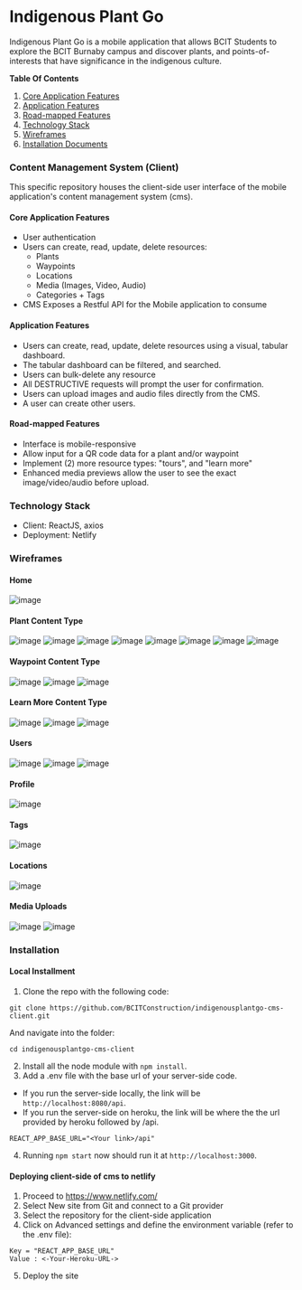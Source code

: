 # Indigenous Plant Go
Indigenous Plant Go is a mobile application that allows BCIT Students to explore the BCIT Burnaby campus and discover plants, and points-of-interests that have significance in the indigenous culture.

**Table Of Contents**
1. [Core Application Features](#core-application-features)
2. [Application Features](#application-features)
3. [Road-mapped Features](#road-mapped-features)
4. [Technology Stack](#technology-stack)
5. [Wireframes](#wireframes)
6. [Installation Documents](#installation)

### Content Management System (Client)
This specific repository houses the client-side user interface of the mobile application's content management system (cms).

#### Core Application Features
* User authentication
* Users can create, read, update, delete resources:
    * Plants
    * Waypoints
    * Locations
    * Media (Images, Video, Audio)
    * Categories + Tags
* CMS Exposes a Restful API for the Mobile application to consume

#### Application Features
* Users can create, read, update, delete resources using a visual, tabular dashboard.
* The tabular dashboard can be filtered, and searched.
* Users can bulk-delete any resource
* All DESTRUCTIVE requests will prompt the user for confirmation.
* Users can upload images and audio files directly from the CMS.
* A user can create other users.

#### Road-mapped Features
* Interface is mobile-responsive
* Allow input for a QR code data for a plant and/or waypoint
* Implement (2) more resource types: "tours", and "learn more"
* Enhanced media previews allow the user to see the exact image/video/audio before upload.

### Technology Stack
* Client: ReactJS, axios
* Deployment: Netlify

### Wireframes
#### Home

![image](https://raw.githubusercontent.com/BCIT-SSD-2020-21/indigenous-plant-go-cms/main/planning/client/wireframes/DASHBOARDHOME.png)

#### Plant Content Type

![image](https://raw.githubusercontent.com/BCIT-SSD-2020-21/indigenous-plant-go-cms/main/planning/client/wireframes/PLANTS1.png)
![image](https://raw.githubusercontent.com/BCIT-SSD-2020-21/indigenous-plant-go-cms/main/planning/client/wireframes/PLANTS2.png)
![image](https://raw.githubusercontent.com/BCIT-SSD-2020-21/indigenous-plant-go-cms/main/planning/client/wireframes/PLANTS3.png)
![image](https://raw.githubusercontent.com/BCIT-SSD-2020-21/indigenous-plant-go-cms/main/planning/client/wireframes/PLANTS4.png)
![image](https://raw.githubusercontent.com/BCIT-SSD-2020-21/indigenous-plant-go-cms/main/planning/client/wireframes/PLANTS5.png)
![image](https://raw.githubusercontent.com/BCIT-SSD-2020-21/indigenous-plant-go-cms/main/planning/client/wireframes/PLANTS6.png)
![image](https://raw.githubusercontent.com/BCIT-SSD-2020-21/indigenous-plant-go-cms/main/planning/client/wireframes/PLANTS7.png)
![image](https://raw.githubusercontent.com/BCIT-SSD-2020-21/indigenous-plant-go-cms/main/planning/client/wireframes/PLANTS8.png)

#### Waypoint Content Type

![image](https://raw.githubusercontent.com/BCIT-SSD-2020-21/indigenous-plant-go-cms/main/planning/client/wireframes/WAYPOINTS1.png)
![image](https://raw.githubusercontent.com/BCIT-SSD-2020-21/indigenous-plant-go-cms/main/planning/client/wireframes/WAYPOINTS2.png)
![image](https://raw.githubusercontent.com/BCIT-SSD-2020-21/indigenous-plant-go-cms/main/planning/client/wireframes/WAYPOINTS3.png)

#### Learn More Content Type

![image](https://raw.githubusercontent.com/BCIT-SSD-2020-21/indigenous-plant-go-cms/main/planning/client/wireframes/LEARNMORE1.png)
![image](https://raw.githubusercontent.com/BCIT-SSD-2020-21/indigenous-plant-go-cms/main/planning/client/wireframes/LEARNMORE2.png)
![image](https://raw.githubusercontent.com/BCIT-SSD-2020-21/indigenous-plant-go-cms/main/planning/client/wireframes/LEARNMORE3.png)

#### Users

![image](https://raw.githubusercontent.com/BCIT-SSD-2020-21/indigenous-plant-go-cms/main/planning/client/wireframes/USERS1.png)
![image](https://raw.githubusercontent.com/BCIT-SSD-2020-21/indigenous-plant-go-cms/main/planning/client/wireframes/USERS2.png)
![image](https://raw.githubusercontent.com/BCIT-SSD-2020-21/indigenous-plant-go-cms/main/planning/client/wireframes/USERS3.png)

#### Profile

![image](https://raw.githubusercontent.com/BCIT-SSD-2020-21/indigenous-plant-go-cms/main/planning/client/wireframes/PROFILE.png)

#### Tags

![image](https://raw.githubusercontent.com/BCIT-SSD-2020-21/indigenous-plant-go-cms/main/planning/client/wireframes/TAGS.png)

#### Locations

![image](https://raw.githubusercontent.com/BCIT-SSD-2020-21/indigenous-plant-go-cms/main/planning/client/wireframes/LOCATIONS.png)

#### Media Uploads

![image](https://raw.githubusercontent.com/BCIT-SSD-2020-21/indigenous-plant-go-cms/main/planning/client/wireframes/MEDIA1.png)
![image](https://raw.githubusercontent.com/BCIT-SSD-2020-21/indigenous-plant-go-cms/main/planning/client/wireframes/MEDIA2.png)

### Installation
#### Local Installment
1. Clone the repo with the following code:
```
git clone https://github.com/BCITConstruction/indigenousplantgo-cms-client.git
```
And navigate into the folder:
```
cd indigenousplantgo-cms-client
```
2. Install all the node module with `npm install`.
3. Add a .env file with the base url of your server-side code.
  - If you run the server-side locally, the link will be `http://localhost:8080/api`.
  - If you run the server-side on heroku, the link will be where the the url provided by heroku followed by /api.
```
REACT_APP_BASE_URL="<Your link>/api"
```
4. Running `npm start` now should run it at `http://localhost:3000`.
#### Deploying client-side of cms to netlify
1. Proceed to https://www.netlify.com/ 
2. Select New site from Git and connect to a Git provider
3. Select the repository for the client-side application
4. Click on Advanced settings and define the environment variable (refer to the .env file):  
```
Key = "REACT_APP_BASE_URL"
Value : <-Your-Heroku-URL->
```
5. Deploy the site
